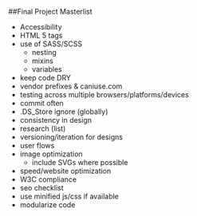##Final Project Masterlist

- Accessibility
- HTML 5 tags
- use of SASS/SCSS
    + nesting
    + mixins
    + variables
- keep code DRY
- vendor prefixes & caniuse.com
- testing across multiple browsers/platforms/devices
- commit often
- .DS_Store ignore (globally)
- consistency in design
- research (list)
- versioning/iteration for designs
- user flows
- image optimization
    + include SVGs where possible
- speed/website optimization
- W3C compliance
- seo checklist
- use minified js/css if available
- modularize code